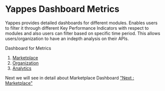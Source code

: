 Yappes Dashboard Metrics
========================

Yappes provides detailed dashboards for different modules. Enables users
to filter it through different Key Performance Indicators with respect
to modules and also users can filter based on specific time period. This
allows users/organization to have an indepth analysis on their APIs.

Dashboard for Metrics

1.  [Marketplace](marketplace_dashboard)
2.  [Organization](organization_dashboard)
3.  [Analytics](analytics_dashboard)

Next we will see in detail about Marketplace Dashboard ["Next :
Marketplace"](marketplace_dashboard)
